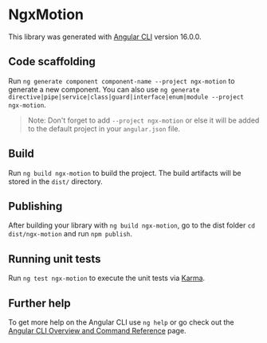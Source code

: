 # NgxMotion

This library was generated with [Angular CLI](https://github.com/angular/angular-cli) version 16.0.0.

## Code scaffolding

Run `ng generate component component-name --project ngx-motion` to generate a new component. You can also use `ng generate directive|pipe|service|class|guard|interface|enum|module --project ngx-motion`.
> Note: Don't forget to add `--project ngx-motion` or else it will be added to the default project in your `angular.json` file. 

## Build

Run `ng build ngx-motion` to build the project. The build artifacts will be stored in the `dist/` directory.

## Publishing

After building your library with `ng build ngx-motion`, go to the dist folder `cd dist/ngx-motion` and run `npm publish`.

## Running unit tests

Run `ng test ngx-motion` to execute the unit tests via [Karma](https://karma-runner.github.io).

## Further help

To get more help on the Angular CLI use `ng help` or go check out the [Angular CLI Overview and Command Reference](https://angular.io/cli) page.
